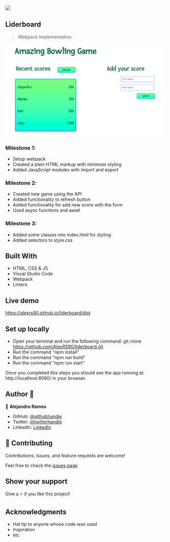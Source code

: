 ![](https://img.shields.io/badge/Microverse-blueviolet)

## Liderboard

> Webpack Implementation.

![screenshot](ssMilestone3.png)

### Milestone 1:
 - Setup webpack
 - Created a plain HTML markup with minimum styling
 - Added JavaScript modules with import and export
### Milestone 2:
- Created new game using the API
- Added functionality to refresh button
- Added functionality for add new score with the form
- Used async functions and await
### Milestone 3:
- Added some classes into index.html for styling
- Added selectors to style.css
 
## Built With

- HTML, CSS & JS
- Visual Studio Code
- Webpack
- Linters
## Live demo
https://alexrs90.github.io/liderboard/dist

## Set up locally

- Open your terminal and run the following command: git clone https://github.com/AlexRS90/liderboard.git
- Run the command "npm install"
- Run the command "npm run build"
- Run the command "npm run start"

Once you completed this steps you should see the app running at: http://localhost:8080/ in your browser.

## Author 👤

👤 **Alejandro Ramos**

- GitHub: [@githubhandle](https://github.com/AlexRS90)
- Twitter: [@twitterhandle](https://twitter.com/AlejandroRBenji)
- LinkedIn: [LinkedIn](https://www.linkedin.com/in/alejandro-ramos-santos-9b0b52135/)

## 🤝 Contributing

Contributions, issues, and feature requests are welcome!

Feel free to check the [issues page](https://github.com/AlexRS90/liderboard/issues)

## Show your support

Give a ⭐️ if you like this project!

## Acknowledgments

- Hat tip to anyone whose code was used
- Inspiration
- etc